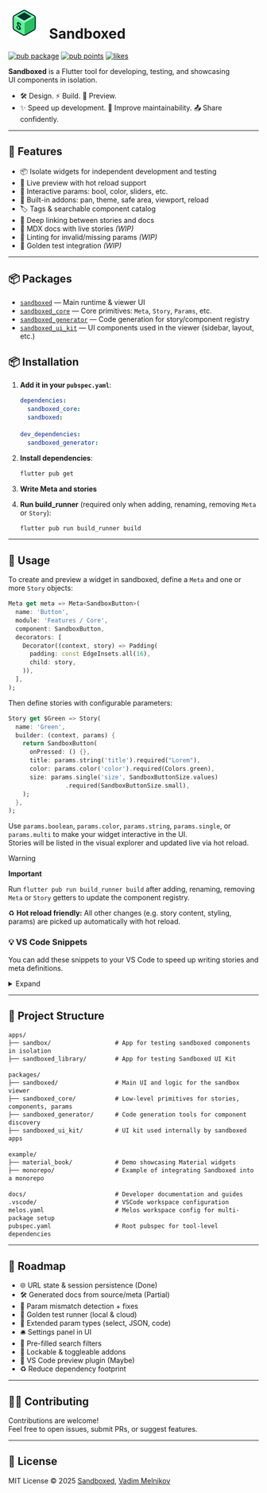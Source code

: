 # <img src="https://raw.githubusercontent.com/sboxed/sandboxed-assets/main/logos/logo-64.png" alt="logo" /> Sandboxed

[![pub package](https://img.shields.io/pub/v/sandboxed.svg)](https://pub.dev/packages/sandboxed)
[![pub points](https://img.shields.io/pub/points/sandboxed)](https://pub.dev/packages/sandboxed/score)
[![likes](https://img.shields.io/pub/likes/sandboxed)](https://pub.dev/packages/sandboxed/score)
<!-- [![popularity](https://img.shields.io/pub/popularity/sandboxed)](https://pub.dev/packages/sandboxed/score) -->

**Sandboxed** is a Flutter tool for developing, testing, and showcasing  
UI components in isolation.  
 
- 🛠️ Design. ⚡ Build. 🔁 Preview.  
- ✨ Speed up development. 🧼 Improve maintainability. 📤 Share confidently.

---

## 🚀 Features

- 📦 Isolate widgets for independent development and testing  
- 🎨 Live preview with hot reload support  
- 🧪 Interactive params: bool, color, sliders, etc.
- 🧩 Built-in addons: pan, theme, safe area, viewport, reload
- 🏷️ Tags & searchable component catalog
- 🔗 Deep linking between stories and docs
- 📄 MDX docs with live stories *(WIP)*
- 🧹 Linting for invalid/missing params *(WIP)*
- 📸 Golden test integration *(WIP)*

---

## 📦 Packages

- [`sandboxed`](packages/sandboxed/README.md) — Main runtime & viewer UI  
- [`sandboxed_core`](packages/sandboxed_core/README.md) — Core primitives: `Meta`, `Story`, `Params`, etc.  
- [`sandboxed_generator`](packages/sandboxed_generator/README.md) — Code generation for story/component registry  
- [`sandboxed_ui_kit`](packages/sandboxed_ui_kit/README.md) — UI components used in the viewer (sidebar, layout, etc.)

## 📦 Installation

1. **Add it in your `pubspec.yaml`**:

    ```yaml
    dependencies:
      sandboxed_core:
      sandboxed:

    dev_dependencies:
      sandboxed_generator:
    ```
2. **Install dependencies**:
    ```bash
    flutter pub get
    ```
3. **Write Meta and stories**
4. **Run build_runner** (required only when adding, renaming, removing `Meta` or `Story`):
    ```bash
    flutter pub run build_runner build
    ```

---

## 🧰 Usage


To create and preview a widget in sandboxed, define a `Meta` and one or more `Story` objects:

```dart
Meta get meta => Meta<SandboxButton>(
  name: 'Button',
  module: 'Features / Core',
  component: SandboxButton,
  decorators: [
    Decorator((context, story) => Padding(
      padding: const EdgeInsets.all(16),
      child: story,
    )),
  ],
);
```

Then define stories with configurable parameters:

```dart
Story get $Green => Story(
  name: 'Green',
  builder: (context, params) {
    return SandboxButton(
      onPressed: () {},
      title: params.string('title').required("Lorem"),
      color: params.color('color').required(Colors.green),
      size: params.single('size', SandboxButtonSize.values)
                .required(SandboxButtonSize.small),
    );
  },
);
```

Use `params.boolean`, `params.color`, `params.string`, `params.single`, or `params.multi` to make your widget interactive in the UI.  
Stories will be listed in the visual explorer and updated live via hot reload.

> [!WARNING]
> **Important**
> 
> Run `flutter pub run build_runner build` after adding, renaming, removing `Meta` or `Story` getters to update the component registry.
>
> ♻️ **Hot reload friendly:** All other changes (e.g. story content, styling, params) are picked up automatically with hot reload.

### 💡 VS Code Snippets

You can add these snippets to your VS Code to speed up writing stories and meta definitions.

<details>
<summary>Expand</summary>

#### How to add:

1. Open Command Palette → `Preferences: Configure User Snippets`
2. Create or open a global or workspace snippet file
3. Paste the following:

```json
{
  "Meta + Story": {
    "prefix": "metastory",
    "description": "Creates a new Sandboxed Story with default Meta",
    "body": [
      "import 'package:flutter/widgets.dart';",
      "import 'package:sandboxed_core/sandboxed_core.dart';",
      "",
      "Meta get meta => Meta<${1:Widget}>();",
      "",
      "Story get $${2:Default} => Story($0);"
    ]
  },
  "Story": {
    "prefix": "story",
    "description": "Creates a new Sandboxed Story",
    "body": [
      "Story get $${2:Default} => Story($0);"
    ]
  },
  "Story Config": {
    "prefix": "storyconfig",
    "description": "Creates a global story config",
    "body": [
      "import 'package:sandboxed_core/sandboxed_core.dart';",
      "",
      "Config get config => Config(",
      "  module: '',",
      ");"
    ]
  }
}
```

</details>

---

## 📁 Project Structure

```
apps/
├── sandbox/                  # App for testing sandboxed components in isolation
├── sandboxed_library/        # App for testing Sandboxed UI Kit

packages/
├── sandboxed/                # Main UI and logic for the sandbox viewer
├── sandboxed_core/           # Low-level primitives for stories, components, params
├── sandboxed_generator/      # Code generation tools for component discovery
├── sandboxed_ui_kit/         # UI kit used internally by sandboxed apps

example/
├── material_book/            # Demo showcasing Material widgets
├── monorepo/                 # Example of integrating Sandboxed into a monorepo

docs/                         # Developer documentation and guides
.vscode/                      # VSCode workspace configuration
melos.yaml                    # Melos workspace config for multi-package setup
pubspec.yaml                  # Root pubspec for tool-level dependencies
```

---

## 📅 Roadmap

- 🌐 URL state & session persistence (Done)
- 🛠 Generated docs from source/meta (Partial)
- 🧠 Param mismatch detection + fixes
- 🧪 Golden test runner (local & cloud)
- 🧰 Extended param types (select, JSON, code)
- 🛎 Settings panel in UI
- 🧭 Pre-filled search filters
- 🧩 Lockable & toggleable addons
- 🧠 VS Code preview plugin (Maybe)
- ♻️ Reduce dependency footprint

---

## 🧑‍💻 Contributing

Contributions are welcome!  
Feel free to open issues, submit PRs, or suggest features.

---

## 📄 License

MIT License © 2025 [Sandboxed](https://github.com/sboxed), [Vadim Melnikov](https://github.com/rIIh)